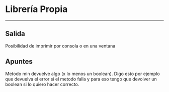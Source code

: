 # Librería Propia

---

## Salida

Posibilidad de imprimir por consola o en una ventana

## Apuntes
Metodo min devuelve algo (x lo menos un boolean). Digo esto por 
ejemplo que devuelva el error si el metodo falla y para eso tengo 
que devolver un boolean si lo quiero hacer correcto.